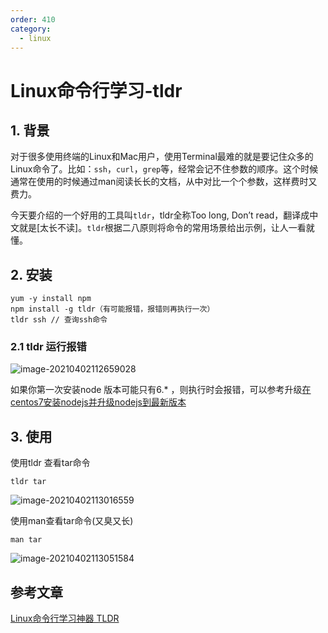 ```yaml
---
order: 410
category:
  - linux
---
```


# Linux命令行学习-tldr

## 1. 背景

对于很多使用终端的Linux和Mac用户，使用Terminal最难的就是要记住众多的Linux命令了。比如：`ssh`，`curl`，`grep`等，经常会记不住参数的顺序。这个时候通常在使用的时候通过man阅读长长的文档，从中对比一个个参数，这样费时又费力。

今天要介绍的一个好用的工具叫`tldr`，tldr全称Too long, Don’t read，翻译成中文就是[太长不读]。`tldr`根据二八原则将命令的常用场景给出示例，让人一看就懂。

## 2. 安装

```ssh
yum -y install npm
npm install -g tldr（有可能报错，报错则再执行一次）
tldr ssh // 查询ssh命令

```

### 2.1 tldr 运行报错

![image-20210402112659028](https://zszblog.oss-cn-beijing.aliyuncs.com/zszblog/blogimage-master/img/image-20210402112659028.png)

如果你第一次安装node 版本可能只有6.* ，则执行时会报错，可以参考升级[在centos7安装nodejs并升级nodejs到最新版本](https://segmentfault.com/a/1190000015302680)

## 3. 使用

使用tldr 查看tar命令

```
tldr tar
```

![image-20210402113016559](https://zszblog.oss-cn-beijing.aliyuncs.com/zszblog/blogimage-master/img/image-20210402113016559.png)

使用man查看tar命令(又臭又长)

```
man tar
```



![image-20210402113051584](https://zszblog.oss-cn-beijing.aliyuncs.com/zszblog/blogimage-master/img/image-20210402113051584.png)

## 参考文章

[Linux命令行学习神器 TLDR](https://www.hi-linux.com/posts/16098.html)
